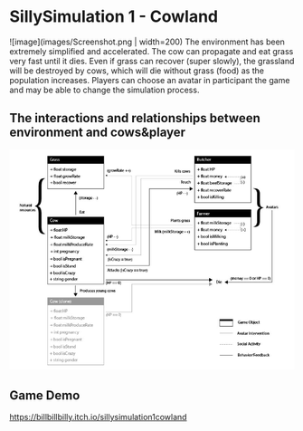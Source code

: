 # SillySimulation 1 - Cowland
![image](images/Screenshot.png | width=200)
The environment has been extremely simplified and accelerated. 
The cow can propagate and eat grass very fast until it dies. 
Even if grass can recover (super slowly), the grassland will 
be destroyed by cows, which will die without grass (food) 
as the population increases. Players can choose an avatar in 
participant the game and may be able to change the simulation process. 

## The interactions and relationships between environment and cows&player
![diagram](images/cowland_diagram-01.jpg)

## Game Demo
https://billbillbilly.itch.io/sillysimulation1cowland
